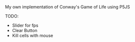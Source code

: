 My own implementation of Conway's Game of Life using P5JS


TODO: 
- Slider for fps 
- Clear Button
- Kill cells with mouse 
